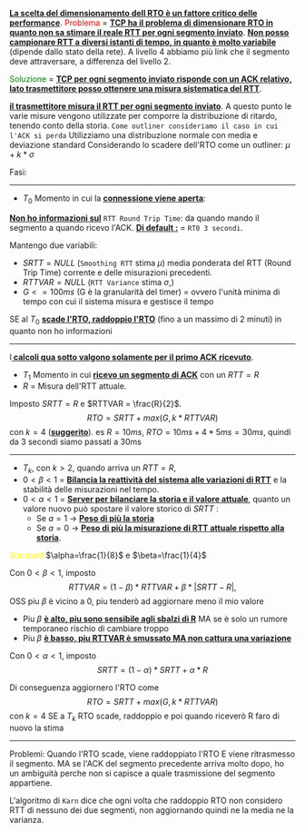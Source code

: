 <b><u>La scelta del dimensionamento dell RTO è un fattore critico delle performance</u></b>.
<span style=color:red>Problema</span> = <b><u>TCP ha il problema di dimensionare RTO in quanto non sa stimare il reale RTT per ogni segmento inviato</u></b>. <b><u>Non posso campionare RTT a diversi istanti di tempo, in quanto è molto variabile</u></b> (dipende dallo stato della rete). A livello 4 abbiamo più link che il segmento deve attraversare, a differenza del livello 2. 

<span style=color:green>Soluzione</span> = <b><u>TCP per ogni segmento inviato risponde con un ACK relativo, lato trasmettitore posso ottenere una misura sistematica del RTT</u></b>. 

<b><u>il trasmettitore misura il RTT per ogni segmento inviato</u></b>. A questo punto le varie misure vengono utilizzate per comporre la distribuzione di ritardo, tenendo conto della storia. 
`Come outliner consideriamo il caso in cui l'ACK si perda`
Utilizziamo una distribuzione normale con media e deviazione standard
Considerando lo scadere dell'RTO come un outliner: $\mu + k*\sigma$

Fasi:

---
- $T_0$ Momento in cui la <b><u>connessione viene aperta</u></b>: 

<b><u>Non ho informazioni sul</u></b> `RTT Round Trip Time`: da quando mando il segmento a quando ricevo l'ACK. 
<b><u>Di default :</u></b> = `RT0 3 secondi`.

Mantengo due variabili: 
- $SRTT = NULL$ (`Smoothing RTT` stima $\mu$) media ponderata del RTT (Round Trip Time) corrente e delle misurazioni precedenti. 
- $RTTVAR = NUL$L (`RTT Variance` stima $\sigma$,) 
- $G <= 100ms$ (G è la granularità del timer) = ovvero l'unità minima di tempo con cui il sistema misura e gestisce il tempo

SE al $T_0$ <b><u>scade l'RTO, raddoppio l'RTO</u></b> (fino a un massimo di 2 minuti) in quanto non ho informazioni

---
I<b><u> calcoli qua sotto valgono solamente per il primo ACK ricevuto</u></b>. 

- $T_1$ Momento in cui <b><u>ricevo un segmento di ACK</u></b> con un $RTT = R$
- $R$ = Misura dell'RTT attuale.

Imposto $SRTT = R$ e $RTTVAR = \frac{R}{2}$. $$RTO = SRTT + max(G, k*RTTVAR)$$con $k = 4$ (<b><u>suggerito</u></b>).
es 
$R = 10 ms$, 
$RTO = 10ms + 4*5ms = 30ms$, quindi da 3 secondi siamo passati a 30ms

---
- $T_k$, con $k>2$, quando arriva un $RTT = R$, 
- $0<\beta<1$ = <b><u>Bilancia la reattività del sistema alle variazioni di RTT</u></b> e la stabilità delle misurazioni nel tempo.
- $0<\alpha<1$ = <b><u>Server per bilanciare la storia e il valore attuale</u></b>, quanto un valore nuovo può spostare il valore storico di $SRTT$ : 
   - Se $a=1$ -> <b><u>Peso di più la storia</u></b> 
  - Se $a=0$ -> <b><u>Peso di più la misurazione di RTT attuale rispetto alla storia</u></b>.

<span style=color:yellow>Standard</span> $\alpha=\frac{1}{8}$ e $\beta=\frac{1}{4}$

Con $0<\beta<1$, imposto $$RTTVAR = (1-\beta)*RTTVAR + \beta*|SRTT-R|,$$
OSS piu $\beta$ è vicino a 0, piu tenderò ad aggiornare meno il mio valore
- Piu $\beta$ <b><u>è alto, piu sono sensibile agli sbalzi di R</u></b> MA se è solo un rumore temporaneo rischio di cambiare troppo
- Piu $\beta$ <b><u>è basso, piu RTTVAR è smussato MA non cattura una variazione</u></b>

Con $0<\alpha<1$, imposto
 $$SRTT = (1-\alpha)*SRTT + \alpha*R$$

Di conseguenza aggiornero l'RTO come 
$$RTO = SRTT + max(G, k*RTTVAR)$$con $k = 4$
SE a $T_k$ RTO scade, raddoppio e poi quando riceverò R faro di nuovo la stima

---
Problemi:
Quando l'RTO scade, viene raddoppiato l'RTO E viene ritrasmesso il segmento. MA se l'ACK del segmento precedente arriva molto dopo, ho un ambiguità perche non si capisce a quale trasmissione del segmento appartiene. 

L'algoritmo di `Karn` dice che ogni volta che raddoppio RTO non considero RTT di nessuno dei due segmenti, non aggiornando quindi ne la media ne la varianza.